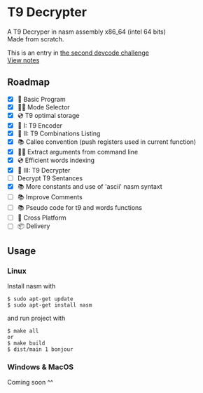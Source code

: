 # T9 Decrypter
A T9 Decryper in nasm assembly x86_64 (intel 64 bits)<br>
Made from scratch.

This is an entry in [the second devcode challenge](docs/challenge.pdf)<br>
[View notes](docs/notes.md)

## Roadmap

- [x] 🧱 Basic Program
- [x] 🙋‍♂️ Mode Selector
- [x] 💿 T9 optimal storage
- [x] 🎉 I: T9 Encoder
- [x] 🎉 II: T9 Combinations Listing
- [x] 📚 Callee convention (push registers used in current function)
- [x] 🙋‍♂️ Extract arguments from command line
- [x] 💿 Efficient words indexing
- [x] 🎉 III: T9 Decrypter
- [ ] Decrypt T9 Sentances
- [x] 📚 More constants and use of 'ascii' nasm syntaxt
- [ ] 📚 Improve Comments
- [ ] 📚 Pseudo code for t9 and words functions
- [ ] 🧱 Cross Platform
- [ ] 📦 Delivery

## Usage

### Linux
Install nasm with

    $ sudo apt-get update
    $ sudo apt-get install nasm

and run project with

    $ make all
    or
    $ make build
    $ dist/main 1 bonjour

### Windows & MacOS
Coming soon ^^